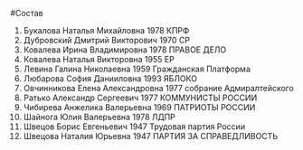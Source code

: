#Состав
1. Букалова Наталья Михайловна 1978 КПРФ
2. Дубровский Дмитрий Викторович 1970 СР
3. Ковалева Ирина Владимировна 1978 ПРАВОЕ ДЕЛО
4. Ковалева Наталья Викторовна 1955 ЕР
5. Левина Галина Николаевна 1959 Гражданская Платформа
6. Любарова София Данииловна 1993 ЯБЛОКО
7. Овчинникова Елена Александровна 1977 собрание Адмиралтейского
8. Ратько Александр Сергеевич 1977 КОММУНИСТЫ РОССИИ
9. Чибирева Анжелика Валерьевна 1969 ПАТРИОТЫ РОССИИ
10. Шайнога Юлия Валерьевна 1978 ЛДПР
11. Швецов Борис Евгеньевич 1947 Трудовая партия России
12. Швецова Наталия Юрьевна 1947 ПАРТИЯ ЗА СПРАВЕДЛИВОСТЬ
